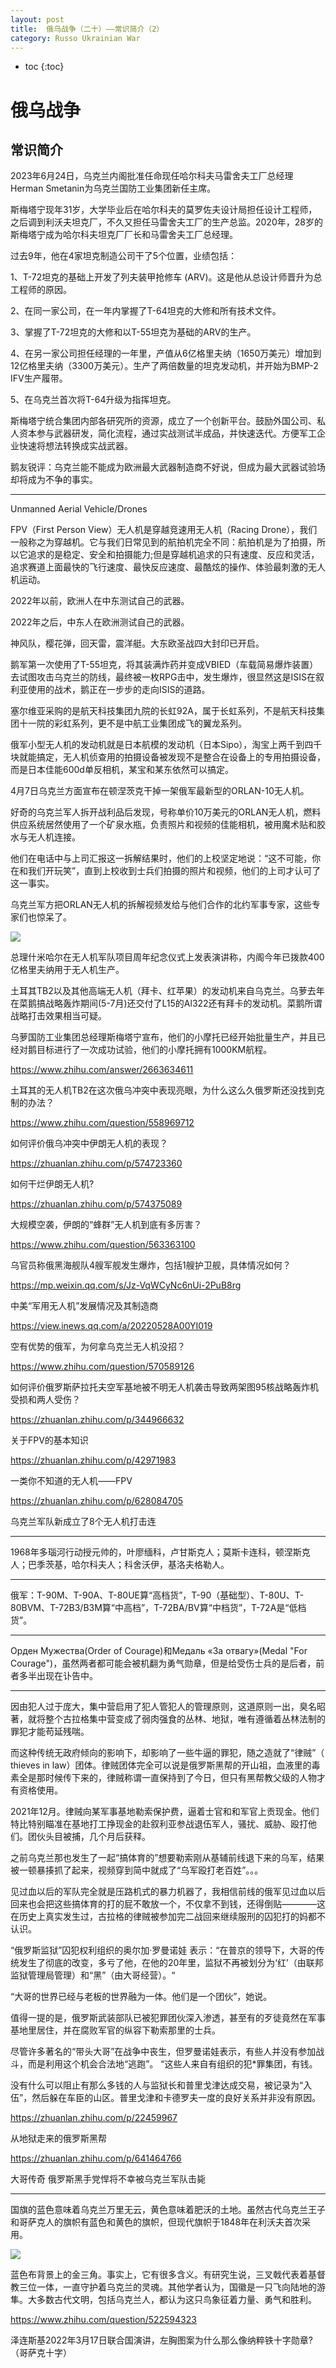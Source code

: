 ```yaml
---
layout: post
title:  俄乌战争（二十）——常识简介（2）
category: Russo Ukrainian War 
---
```


* toc
{:toc}

# 俄乌战争

## 常识简介

2023年6月24日，乌克兰内阁批准任命现任哈尔科夫马雷舍夫工厂总经理Herman Smetanin为乌克兰国防工业集团新任主席。

斯梅塔宁现年31岁，大学毕业后在哈尔科夫的莫罗佐夫设计局担任设计工程师，之后调到利沃夫坦克厂，不久又担任马雷舍夫工厂的生产总监。2020年，28岁的斯梅塔宁成为哈尔科夫坦克厂厂长和马雷舍夫工厂总经理。

过去9年，他在4家坦克制造公司干了5个位置，业绩包括：

1、T-72坦克的基础上开发了列夫装甲抢修车 (ARV)。这是他从总设计师晋升为总工程师的原因。

2、在同一家公司，在一年内掌握了T-64坦克的大修和所有技术文件。

3、掌握了T-72坦克的大修和以T-55坦克为基础的ARV的生产。

4、在另一家公司担任经理的一年里，产值从6亿格里夫纳（1650万美元）增加到12亿格里夫纳（3300万美元）。生产了两倍数量的坦克发动机，并开始为BMP-2 IFV生产履带。

5、在乌克兰首次将T-64升级为指挥坦克。

斯梅塔宁统合集团内部各研究所的资源，成立了一个创新平台。鼓励外国公司、私人资本参与武器研发，简化流程，通过实战测试半成品，并快速迭代。方便军工企业快速将想法转换成实战武器。

鹅友锐评：乌克兰能不能成为欧洲最大武器制造商不好说，但成为最大武器试验场却将成为不争的事实。

---

Unmanned Aerial Vehicle/Drones

FPV（First Person View）无人机是穿越竞速用无人机（Racing Drone），我们一般称之为穿越机。它与我们日常见到的航拍机完全不同：航拍机是为了拍摄，所以它追求的是稳定、安全和拍摄能力;但是穿越机追求的只有速度、反应和灵活，追求赛道上面最快的飞行速度、最快反应速度、最酷炫的操作、体验最刺激的无人机运动。

2022年以前，欧洲人在中东测试自己的武器。

2022年之后，中东人在欧洲测试自己的武器。

神风队，樱花弹，回天雷，震洋艇。大东欧圣战四大封印已开启。

鹅军第一次使用了T-55坦克，将其装满炸药并变成VBIED（车载简易爆炸装置）去试图攻击乌克兰的防线，最终被一枚RPG击中，发生爆炸，很显然这是ISIS在叙利亚使用的战术，鹅正在一步步的走向ISIS的道路。

塞尔维亚采购的是航天科技集团九院的长虹92A，属于长虹系列，不是航天科技集团十一院的彩虹系列，更不是中航工业集团成飞的翼龙系列。

俄军小型无人机的发动机就是日本航模的发动机（日本Sipo），淘宝上两千到四千块就能搞定，无人机侦查用的拍摄设备被发现不是整合在设备上的专用拍摄设备，而是日本佳能600d单反相机，某宝和某东依然可以搞定。

4月7日乌克兰方面宣布在顿涅茨克干掉一架俄军最新型的ORLAN-10无人机。

好奇的乌克兰军人拆开战利品后发现，号称单价10万美元的ORLAN无人机，燃料供应系统居然使用了一个矿泉水瓶，负责照片和视频的佳能相机，被用魔术贴和胶水与无人机连接。

他们在电话中与上司汇报这一拆解结果时，他们的上校坚定地说：“这不可能，你在和我们开玩笑”，直到上校收到士兵们拍摄的照片和视频，他们的上司才认可了这一事实。

乌克兰军方把ORLAN无人机的拆解视频发给与他们合作的北约军事专家，这些专家们也惊呆了。

![](/images/img5/UAV.jpg)

总理什米哈尔在无人机军队项目周年纪念仪式上发表演讲称，内阁今年已拨款400亿格里夫纳用于无人机生产。

土耳其TB2以及其他高端无人机（拜卡、红苹果）的发动机来自乌克兰。乌萝去年在菜鹅搞战略轰炸期间(5-7月)还交付了L15的Al322还有拜卡的发动机。菜鹅所谓战略打击效果相当可疑。

乌萝国防工业集团总经理斯梅塔宁宣布，他们的小摩托已经开始批量生产，并且已经对鹅目标进行了一次成功试验，他们的小摩托拥有1000KM航程。

https://www.zhihu.com/answer/2663634611

土耳其的无人机TB2在这次俄乌冲突中表现亮眼，为什么这么久俄罗斯还没找到克制的办法？

https://www.zhihu.com/question/558969712

如何评价俄乌冲突中伊朗无人机的表现？

https://zhuanlan.zhihu.com/p/574723360

如何干烂伊朗无人机?

https://zhuanlan.zhihu.com/p/574375089

大规模空袭，伊朗的“蜂群”无人机到底有多厉害？

https://www.zhihu.com/question/563363100

乌官员称俄黑海舰队4艘军舰发生爆炸，包括1艘护卫舰，具体情况如何？

https://mp.weixin.qq.com/s/Jz-VqWCyNc6nUi-2PuB8rg

中美“军用无人机”发展情况及其制造商

https://view.inews.qq.com/a/20220528A00YI019

空有优势的俄军，为何拿乌克兰无人机没招？

https://www.zhihu.com/question/570589126

如何评价俄罗斯萨拉托夫空军基地被不明无人机袭击导致两架图95核战略轰炸机受损和两人受伤？

https://zhuanlan.zhihu.com/p/344966632

关于FPV的基本知识

https://zhuanlan.zhihu.com/p/42971983

一类你不知道的无人机——FPV

https://zhuanlan.zhihu.com/p/628084705

乌克兰军队新成立了8个无人机打击连

---

1968年多瑙河行动授元帅的，叶廖缅科，卢甘斯克人；莫斯卡连科，顿涅斯克人；巴季茨基，哈尔科夫人；科舍沃伊，基洛夫格勒人。

---

俄军：T-90M、T-90A、T-80UE算“高档货”，T-90（基础型）、T-80U、T-80BVM、T-72B3/B3M算“中高档”，T-72BA/BV算“中档货”，T-72A是“低档货”。

---

Орден Мужества(Order of Courage)和Медаль «За отвагу»(Medal "For Courage")，虽然两者都可能会被机翻为勇气勋章，但是给受伤士兵的是后者，前者多半出现在讣告中。

---

因由犯人过于庞大，集中营启用了犯人管犯人的管理原则，这道原则一出，臭名昭著，就将整个古拉格集中营变成了弱肉强食的丛林、地狱，唯有遵循着丛林法制的罪犯才能苟延残喘。

而这种传统无政府倾向的影响下，却影响了一些牛逼的罪犯，随之造就了“律贼”（ thieves in law）团体。律贼团体完全可以说是俄罗斯黑帮的开山祖，血液里的毒素全是那时候传下来的，律贼称谓一直保持到了今日，但只有黑帮教父级的人物才有资格使用。

2021年12月。律贼向某军事基地勒索保护费，逼着士官和和军官上贡现金。他们特比特别瞄准在基地打工挣现金的赴叙利亚参战退伍军人，骚扰、威胁、殴打他们。团伙头目被捕，几个月后获释。

之前乌克兰那也发生了一起“搞体育的”想要勒索刚从基辅前线退下来的乌军，结果被一顿暴揍抓了起来，视频穿到简中就成了“乌军殴打老百姓”。。。

见过血以后的军队完全就是压路机式的暴力机器了，我相信前线的俄军见过血以后回来也会把这些搞体育的打的屁不敢放一个，不仅拿不到钱，还得倒贴————这在历史上真实发生过，古拉格的律贼被参加完二战回来继续服刑的囚犯打的妈都不认识。

“俄罗斯监狱”囚犯权利组织的奥尔加·罗曼诺娃 表示：“在普京的领导下，大哥的传统发生了彻底的改变，多亏了他，在他的20年里，监狱不再被划分为‘红’（由联邦监狱管理局管理）和“黑”（由大哥经营）。“

“大哥的世界已经与老板的世界融为一体。他们是一个团伙”，她说。

值得一提的是，俄罗斯武装部队已被犯罪团伙深入渗透，甚至有的歹徒竟然在军事基地里居住，并在腐败军官的纵容下勒索那里的士兵。

尽管许多著名的“带头大哥”在战争中丧生，但罗曼诺娃表示，有些人并没有参加战斗，而是利用这个机会合法地“逃跑”。 “这些人来自有组织的犯*罪集团，有钱。

没有什么可以阻止有那么多钱的人与监狱长和普里戈津达成交易，被记录为“入伍”，然后躲在车臣的山区。普里戈津和卡德罗夫一度的良好关系并非没有原因。

https://zhuanlan.zhihu.com/p/22459967

从地狱走来的俄罗斯黑帮

https://zhuanlan.zhihu.com/p/641464766

大哥传奇 俄罗斯黑手党悍将不幸被乌克兰军队击毙

---

国旗的蓝色意味着乌克兰万里无云，黄色意味着肥沃的土地。虽然古代乌克兰王子和哥萨克人的旗帜有蓝色和黄色的旗帜，但现代旗帜于1848年在利沃夫首次采用。

![](/images/img5/Emblems_of_the_Armed_forces_of_Ukraine.png)

蓝色布背景上的金三角。事实上，它有很多含义。有研究生说，三叉戟代表着基督教三位一体，一直守护着乌克兰的灵魂。其他学者认为，国徽是一只飞向陆地的游隼。大多数古代文明，包括乌克兰人，都认为这只鸟象征着力量、勇气和胜利。

https://www.zhihu.com/question/522594323

泽连斯基2022年3月17日联合国演讲，左胸图案为什么那么像纳粹铁十字勋章?（哥萨克十字）
